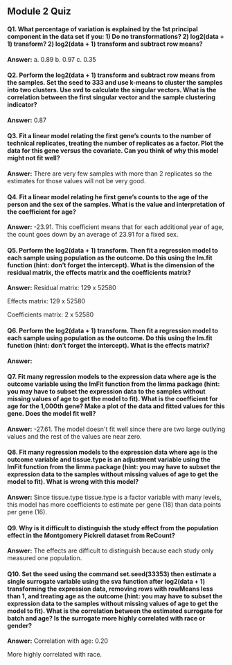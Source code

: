 ## Module 2 Quiz

#### Q1. What percentage of variation is explained by the 1st principal component in the data set if you: 1) Do no transformations? 2) log2(data + 1) transform? 2) log2(data + 1) transform and subtract row means?
<p><b>Answer:</b> a. 0.89 b. 0.97 c. 0.35</p>

#### Q2. Perform the log2(data + 1) transform and subtract row means from the samples. Set the seed to 333 and use k-means to cluster the samples into two clusters. Use svd to calculate the singular vectors. What is the correlation between the first singular vector and the sample clustering indicator?
<p><b>Answer:</b> 0.87</p>

#### Q3. Fit a linear model relating the first gene’s counts to the number of technical replicates, treating the number of replicates as a factor. Plot the data for this gene versus the covariate. Can you think of why this model might not fit well?
<p><b>Answer:</b> There are very few samples with more than 2 replicates so the estimates for those values will not be very good.</p>

#### Q4. Fit a linear model relating he first gene’s counts to the age of the person and the sex of the samples. What is the value and interpretation of the coefficient for age?
<p><b>Answer:</b> -23.91. This coefficient means that for each additional year of age, the count goes down by an average of 23.91 for a fixed sex.</p>

#### Q5. Perform the log2(data + 1) transform. Then fit a regression model to each sample using population as the outcome. Do this using the lm.fit function (hint: don’t forget the intercept). What is the dimension of the residual matrix, the effects matrix and the coefficients matrix?
<p><b>Answer:</b> Residual matrix:  129 x 52580 

Effects matrix: 129 x 52580

Coefficients matrix: 2 x 52580 </p>

#### Q6. Perform the log2(data + 1) transform. Then fit a regression model to each sample using population as the outcome. Do this using the lm.fit function (hint: don’t forget the intercept). What is the effects matrix?
<p><b>Answer:</b> </p>

#### Q7. Fit many regression models to the expression data where age is the outcome variable using the lmFit function from the limma package (hint: you may have to subset the expression data to the samples without missing values of age to get the model to fit). What is the coefficient for age for the 1,000th gene? Make a plot of the data and fitted values for this gene. Does the model fit well?
<p><b>Answer:</b> -27.61. The model doesn't fit well since there are two large outlying values and the rest of the values are near zero.</p>

#### Q8. Fit many regression models to the expression data where age is the outcome variable and tissue.type is an adjustment variable using the lmFit function from the limma package (hint: you may have to subset the expression data to the samples without missing values of age to get the model to fit). What is wrong with this model?
<p><b>Answer:</b> Since tissue.type tissue.type is a factor variable with many levels, this model has more coefficients to estimate per gene (18) than data points per gene (16).</p>

#### Q9. Why is it difficult to distinguish the study effect from the population effect in the Montgomery Pickrell dataset from ReCount?
<p><b>Answer:</b> The effects are difficult to distinguish because each study only measured one population. </p>

#### Q10. Set the seed using the command set.seed(33353) then estimate a single surrogate variable using the sva function after log2(data + 1) transforming the expression data, removing rows with rowMeans less than 1, and treating age as the outcome (hint: you may have to subset the expression data to the samples without missing values of age to get the model to fit). What is the correlation between the estimated surrogate for batch and age? Is the surrogate more highly correlated with race or gender?
<p><b>Answer:</b> 
Correlation with age: 0.20

More highly correlated with race.</p>
